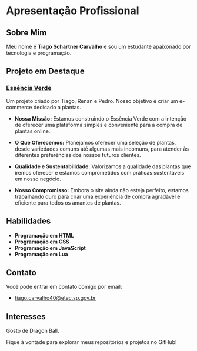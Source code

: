 # Apresentação Profissional

## Sobre Mim

Meu nome é **Tiago Schartner Carvalho** e sou um estudante apaixonado por tecnologia e programação.

## Projeto em Destaque

### [Essência Verde](https://github.com/delsschoolaccount/EssenciaVerde)
Um projeto criado por Tiago, Renan e Pedro. Nosso objetivo é criar um e-commerce dedicado a plantas.

- **Nossa Missão:**   Estamos construindo o Essência Verde com a intenção de oferecer uma plataforma simples e conveniente para a compra de plantas online.

- **O Que Oferecemos:**  Planejamos oferecer uma seleção de plantas, desde variedades comuns até algumas mais incomuns, para atender às diferentes preferências dos nossos futuros clientes.

- **Qualidade e Sustentabilidade:**  Valorizamos a qualidade das plantas que iremos oferecer e estamos comprometidos com práticas sustentáveis em nosso negócio.

- **Nosso Compromisso:**  Embora o site ainda não esteja perfeito, estamos trabalhando duro para criar uma experiência de compra agradável e eficiente para todos os amantes de plantas.


## Habilidades

- **Programação em HTML** 
- **Programação em CSS** 
- **Programação em JavaScript** 
- **Programação em Lua** 

## Contato

Você pode entrar em contato comigo por email:

- tiago.carvalho40@etec.sp.gov.br


## Interesses

Gosto de Dragon Ball.

Fique à vontade para explorar meus repositórios e projetos no GitHub!

